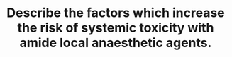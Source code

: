 ---
title: "Describe the factors which increase the risk of systemic toxicity with amide local anaesthetic agents."
entityType: SAQ
exam: PEX
college: ANZCA
year: 2007
sitting: B
question: 5
passRate: 37
EC_expectedDomains:
- "The focus of this question was on CVS and CNS toxicity related to excessive serum plasma levels of drug."
- "Successful candidates structured their answers along pharmacokinetic and pharmacodynamic factors."
- "Concise descriptions of pharmacokinetic factors such as dosage limits, site of administration and rate of administration vs clearance were expected."
- "Succinct descriptions of why certain amides had greater risk of toxicity were expected, e.g. Na channel affinity, lipid solubility, duration of action, lack of vasoconstrictive properties."
EC_extraCredit:
- "Extra marks were awarded for describing the role of isomers, specific drug interactions, and the role of various physiological factors (pregnancy, neonate, elderly) and pathological factors (tachycardia, electrolyte disturbances, hypoxia, hypercarbia)."
- "Marks were awarded for descriptions of a scale of toxicity vs. specific plasma levels and relating it to CVS:CNS toxicity ratios"
EC_errorsCommon:
- "There appeared to be confusion regarding how pH/pKa applied to toxicity."
- "At times, the role of plasma protein binding was not clearly explained."
- "The role of changes in volume of distribution was commonly omitted."
- "Commonly, there was confusion between amide and ester local anaesthetics."
- "General descriptions of local anaesthetics and their mode of action did not accrue any marks."
---